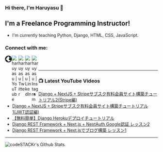 ### Hi there, I'm Haruyasu 👋

## I'm a Freelance Programming Instructor!
- I'm currently teaching Python, Django, HTML, CSS, JavaScript.

### Connect with me:

[<img align="left" alt="harusoft.net" width="22px" src="https://raw.githubusercontent.com/iconic/open-iconic/master/svg/globe.svg" />][website]
[<img align="left" alt="haruyasu | YouTube" width="22px" src="https://cdn.jsdelivr.net/npm/simple-icons@v3/icons/youtube.svg" />][youtube]
[<img align="left" alt="haruyasu | Twitter" width="22px" src="https://cdn.jsdelivr.net/npm/simple-icons@v3/icons/twitter.svg" />][twitter]
[<img align="left" alt="haruyasu | LinkedIn" width="22px" src="https://cdn.jsdelivr.net/npm/simple-icons@v3/icons/linkedin.svg" />][linkedin]
[<img align="left" alt="haruyasu | Instagram" width="22px" src="https://cdn.jsdelivr.net/npm/simple-icons@v3/icons/instagram.svg" />][instagram]

<br />
<br />

---

### 📺 Latest YouTube Videos
<!-- YOUTUBE:START -->
- [Django + NextJS + Stripeサブスク有料会員サイト構築チュートリアル2&lpar;Stripe編&rpar;](https://www.youtube.com/watch?v=ReCUBK8DqbA)
- [Django + NextJS + Stripeサブスク有料会員サイト構築チュートリアル1&lpar;JWT認証編&rpar;](https://www.youtube.com/watch?v=eyKltg7fz6E)
- [【無料簡単】Django Herokuデプロイチュートリアル](https://www.youtube.com/watch?v=JgZ_9x4Tno4)
- [Django REST Framework + Next.js + NextAuth Google認証  レッスン2](https://www.youtube.com/watch?v=TvoMjY291f8)
- [Django REST Framework + Next.jsでブログ構築 レッスン1](https://www.youtube.com/watch?v=4ZVmEFcOt0Y)
<!-- YOUTUBE:END -->

---

<img align="left" alt="codeSTACKr's Github Stats" src="https://github-readme-stats.vercel.app/api?username=haruyasu&show_icons=true&hide_border=true" />

[website]: https://harusoft.net/
[twitter]: https://twitter.com/hathle
[youtube]: https://www.youtube.com/channel/UCjpXqPZM1UPJoiyNVUTixqQ/
[instagram]: https://www.instagram.com/hathle/
[linkedin]: https://www.linkedin.com/in/haruyasu/
